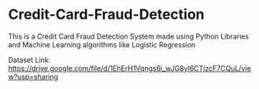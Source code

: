 # Credit-Card-Fraud-Detection
This is a Credit Card Fraud Detection System made using Python Libraries and Machine Learning algorithms like Logistic Regression

Dataset Link:
https://drive.google.com/file/d/1EhErH1Vqngs6i_wJG8yl6CTjzcF7CQuL/view?usp=sharing

